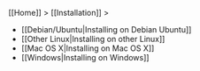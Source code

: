 [[Home]] > [[Installation]] >

* [[Debian/Ubuntu|Installing on Debian Ubuntu]]
* [[Other Linux|Installing on other Linux]]
* [[Mac OS X|Installing on Mac OS X]]
* [[Windows|Installing on Windows]]

